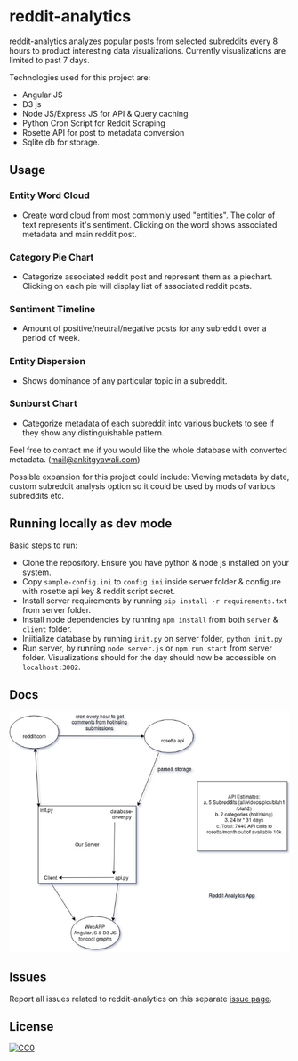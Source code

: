 # reddit-analytics
reddit-analytics analyzes popular posts from selected subreddits every 8 hours to product interesting data visualizations. Currently visualizations are limited to past 7 days.

Technologies used for this project are: 
- Angular JS
- D3 js
- Node JS/Express JS for API & Query caching
- Python Cron Script for Reddit Scraping
- Rosette API for post to metadata conversion
- Sqlite db for storage. 

## Usage

### Entity Word Cloud

- Create word cloud from most commonly used "entities". The color of text represents it's sentiment. Clicking on the word shows associated metadata and main reddit post.

### Category Pie Chart 
- Categorize associated reddit post and represent them as a piechart. Clicking on each pie will display list of associated reddit posts.

### Sentiment Timeline
- Amount of positive/neutral/negative posts for any subreddit over a period of week.

### Entity Dispersion
- Shows dominance of any particular topic in a subreddit.

### Sunburst Chart
- Categorize metadata of each subreddit into various buckets to see if they show any distinguishable pattern. 



Feel free to contact me if you would like the whole database with converted metadata. (mail@ankitgyawali.com)

Possible expansion for this project could include: Viewing metadata by date, custom subreddit analysis option so it could be used by mods of various subreddits etc.

## Running locally as dev mode
Basic steps to run:
- Clone the repository. Ensure you have python & node js installed on your system.
- Copy `sample-config.ini` to `config.ini` inside server folder & configure with rosette api key & reddit script secret.
- Install server requirements by running `pip install -r requirements.txt` from server folder.
- Install node dependencies by running `npm install` from both `server` & `client` folder.
- Iniitialize database by running `init.py` on server folder, `python init.py`
- Run server, by running `node server.js` or `npm run start` from server folder. Visualizations should for the day should now be accessible on `localhost:3002`.

## Docs
![Basic Flow](docs/basic-flow.jpg?raw=true "Basic Flow")


## Issues
Report all issues related to reddit-analytics on this separate <a href="https://github.com/ankitgyawali/reddit-analytics/issues" target="_blank">issue page</a>.

## License

[![CC0](http://mirrors.creativecommons.org/presskit/buttons/88x31/svg/cc-zero.svg)](https://creativecommons.org/publicdomain/zero/1.0/)
